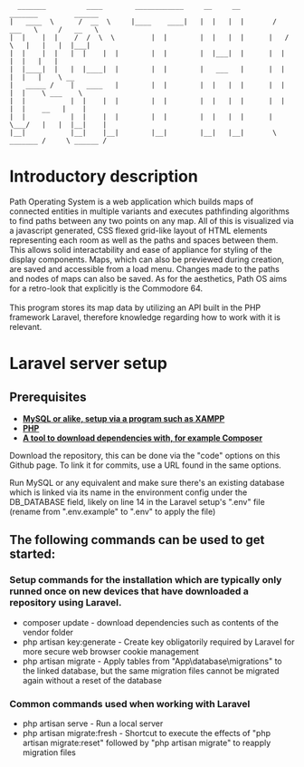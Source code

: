 <!-- Some of the ASCII art is intentionally misaligned without markdown to correctly align in the proper view with markdown. A preview of this can usually be shown in VS Code via the keybindings ctrl + shift + v -->
```
  _______          ____        ____________     __     __          _______         ______
|   ____  \      /  __  \     |____    ____|   |  |   |  |       /   ___   \     /   __   \
|  |    |  |    /  /  \  \         |  |	       |  |   |  |      |   /   \   |   |   |  |___|
|  |    |  |   |  |    |  |        |  |	       |  |___|  |      |  |     |  |   |   |
|  |____|  |   |  |____|  |        |  |	       |   ___   |      |  |     |  |   |    \ __
|   _____ /    |   ____   |        |  |	       |  |   |  |      |  |     |  |    \ ___    \
|  |	       |  |    |  |        |  |	       |  |   |  |      |  |     |  |    __   |    |
|  |           |  |    |  |        |  |	       |  |   |  |      |   \___/   |   |  |__|    |
|__|           |__|    |__|        |__|	       |__|   |__|       \ _______ /     \ ______ /
```
# Introductory description
Path Operating System is a web application which builds maps of connected entities in multiple variants and executes pathfinding algorithms to find paths between any two points on any map. All of this is visualized via a javascript generated, CSS flexed grid-like layout of HTML elements representing each room as well as the paths and spaces between them. This allows solid interactability and ease of appliance for styling of the display components. Maps, which can also be previewed during creation, are saved and accessible from a load menu. Changes made to the paths and nodes of maps can also be saved. As for the aesthetics, Path OS aims for a retro-look that explicitly is the Commodore 64.
<br>
<br>
This program stores its map data by utilizing an API built in the PHP framework Laravel, therefore knowledge regarding how to work with it is relevant.

# Laravel server setup

## Prerequisites

- **[MySQL or alike, setup via a program such as XAMPP](https://www.apachefriends.org/)**
- **[PHP](https://www.php.net/downloads.php)**
- **[A tool to download dependencies with, for example Composer](https://getcomposer.org/download/)**

Download the repository, this can be done via the "code" options on this Github page. To link it for commits, use a URL found in the same options.

Run MySQL or any equivalent and make sure there's an existing database which is linked via its name in the environment config under the DB_DATABASE field, likely on line 14 in the Laravel setup's ".env" file (rename from ".env.example" to ".env" to apply the file)

## The following commands can be used to get started:

### Setup commands for the installation which are typically only runned once on new devices that have downloaded a repository using Laravel.
- composer update - download dependencies such as contents of the vendor folder
- php artisan key:generate - Create key obligatorily required by Laravel for more secure web browser cookie management
- php artisan migrate - Apply tables from "App\database\migrations" to the linked database, but the same migration files cannot be migrated again without a reset of the database

### Common commands used when working with Laravel
- php artisan serve - Run a local server
- php artisan migrate:fresh - Shortcut to execute the effects of "php artisan migrate:reset" followed by "php artisan migrate" to reapply migration files